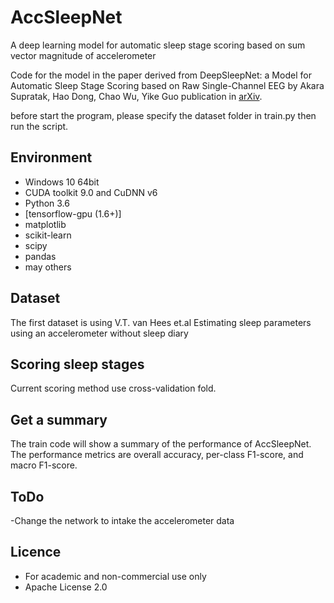 # AccSleepNet #
A deep learning model for automatic sleep stage scoring based on sum vector magnitude of accelerometer 

Code for the model in the paper derived from DeepSleepNet: a Model for Automatic Sleep Stage Scoring based on Raw Single-Channel EEG by Akara Supratak, Hao Dong, Chao Wu, Yike Guo publication in [arXiv](https://arxiv.org/abs/1703.04046).

before start the program, please specify the dataset folder in train.py then run the script. 

## Environment ##
- Windows 10 64bit
- CUDA toolkit 9.0 and CuDNN v6
- Python 3.6
- [tensorflow-gpu (1.6+)]
- matplotlib
- scikit-learn
- scipy
- pandas
- may others

## Dataset ##
The first dataset is using V.T. van Hees et.al Estimating sleep parameters using an accelerometer without sleep diary

## Scoring sleep stages ##
Current scoring method use cross-validation fold.



## Get a summary ##
The train code will show a summary of the performance of AccSleepNet. The performance metrics are overall accuracy, per-class F1-score, and macro F1-score.




## ToDo ##
-Change the network to intake the accelerometer data 


## Licence ##
- For academic and non-commercial use only
- Apache License 2.0
